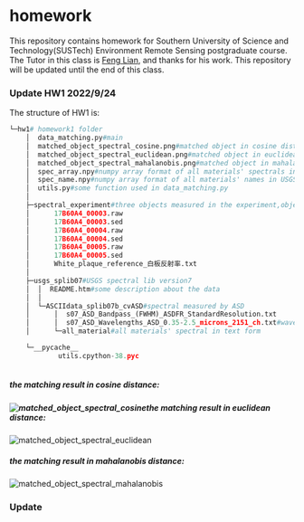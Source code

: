 # homework
This repository contains homework for Southern University of Science and Technology(SUSTech) Environment Remote Sensing postgraduate course. The Tutor in this class is [Feng Lian](https://faculty.sustech.edu.cn/fengl/), and thanks for his work. This repository will be updated until the end of this class. 

### Update HW1 2022/9/24

The structure of HW1 is:

```python
└─hw1# homework1 folder
    │  data_matching.py#main
    │  matched_object_spectral_cosine.png#matched object in cosine distance
    │  matched_object_spectral_euclidean.png#matched object in euclidean distance
    │  matched_object_spectral_mahalanobis.png#matched object in mahalanobis distance
    │  spec_array.npy#numpy array format of all materials' spectrals in USGS spectral lib07
    │  spec_name.npy#numpy array format of all materials' names in USGS spectral lib07
    │  utils.py#some function used in data_matching.py
    │  
    ├─spectral_experiment#three objects measured in the experiment,object3 is the standard whiteboard, object4 is grass, object5 is a road
    │      17B60A4_00003.raw
    │      17B60A4_00003.sed
    │      17B60A4_00004.raw
    │      17B60A4_00004.sed
    │      17B60A4_00005.raw
    │      17B60A4_00005.sed
    │      White_plaque_reference_白板反射率.txt
    │      
    ├─usgs_splib07#USGS spectral lib version7
    │  │  README.htm#some description about the data
    │  │  
    │  └─ASCIIdata_splib07b_cvASD#spectral measured by ASD
    │      │  s07_ASD_Bandpass_(FWHM)_ASDFR_StandardResolution.txt
    │      │  s07_ASD_Wavelengths_ASD_0.35-2.5_microns_2151_ch.txt#wave length
    │      └─all_material#all materials' spectral in text form

    └─__pycache__
            utils.cpython-38.pyc
            
```

##### the matching result in cosine distance:

##### ![matched_object_spectral_cosine](J:\qqfile\环境遥感\homework\hw1\matched_object_spectral_cosine.png)the matching result in euclidean distance: 

![matched_object_spectral_euclidean](J:\qqfile\环境遥感\homework\hw1\matched_object_spectral_euclidean.png)

##### the matching result in mahalanobis distance:

![matched_object_spectral_mahalanobis](J:\qqfile\环境遥感\homework\hw1\matched_object_spectral_mahalanobis.png)

### Update